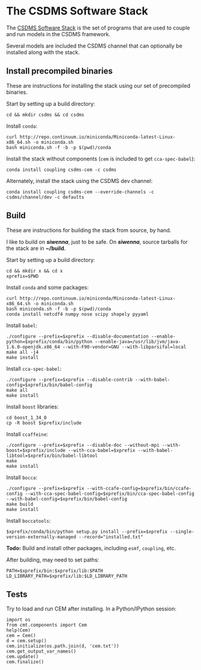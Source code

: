 # The CSDMS Software Stack

The [CSDMS Software Stack](https://github.com/csdms/csdms-stack)
is the set of programs
that are used to couple and run models
in the CSDMS framework.

Several models are included the CSDMS channel that can optionally be
installed along with the stack.



## Install precompiled binaries

These are instructions for installing the stack
using our set of precompiled binaries.

Start by setting up a build directory:

    cd && mkdir csdms && cd csdms

Install `conda`:

    curl http://repo.continuum.io/miniconda/Miniconda-latest-Linux-x86_64.sh -o miniconda.sh
    bash miniconda.sh -f -b -p $(pwd)/conda

Install the stack without components (`cem` is included to get `cca-spec-babel`):

    conda install coupling csdms-cem -c csdms

Alternately, install the stack using the CSDMS dev channel:

    conda install coupling csdms-cem --override-channels -c csdms/channel/dev -c defaults


## Build

These are instructions for building the stack from source, by hand.

I like to build on ***siwenna***, just to be safe.
On ***siwenna***,
source tarballs for the stack are in **~/build**.

Start by setting up a build directory:

    cd && mkdir x && cd x
	xprefix=$PWD

Install `conda` and some packages:

    curl http://repo.continuum.io/miniconda/Miniconda-latest-Linux-x86_64.sh -o miniconda.sh
    bash miniconda.sh -f -b -p $(pwd)/conda
    conda install netcdf4 numpy nose scipy shapely pyyaml

Install `babel`:

    ./configure --prefix=$xprefix --disable-documentation --enable-python=$xprefix/conda/bin/python --enable-java=/usr/lib/jvm/java-1.6.0-openjdk.x86_64 --with-F90-vendor=GNU --with-libparsifal=local
    make all -j4
    make install

Install `cca-spec-babel`:

    ./configure --prefix=$xprefix --disable-contrib --with-babel-config=$xprefix/bin/babel-config
    make all
    make install

Install `boost` libraries:

    cd boost_1_34_0
    cp -R boost $xprefix/include

Install `ccaffeine`:

    ./configure --prefix=$xprefix --disable-doc --without-mpi --with-boost=$xprefix/include --with-cca-babel=$xprefix --with-babel-libtool=$xprefix/bin/babel-libtool
    make
    make install

Install `bocca`:

    ./configure --prefix=$xprefix --with-ccafe-config=$xprefix/bin/ccafe-config --with-cca-spec-babel-config=$xprefix/bin/cca-spec-babel-config --with-babel-config=$xprefix/bin/babel-config
    make build
    make install

Install `boccatools`:

    $xprefix/conda/bin/python setup.py install --prefix=$xprefix --single-version-externally-managed --record="installed.txt"

**Todo:** Build and install other packages, including `esmf`, `coupling`, etc.

After building, may need to set paths:

    PATH=$xprefix/bin:$xprefix/lib:$PATH
    LD_LIBRARY_PATH=$xprefix/lib:$LD_LIBRARY_PATH


## Tests

Try to load and run CEM after installing.
In a Python/IPython session:

    import os
    from cmt.components import Cem
	help(Cem)
	cem = Cem()
	d = cem.setup()
	cem.initialize(os.path.join(d, 'cem.txt'))
	cem.get_output_var_names()
	cem.update()
	cem.finalize()
